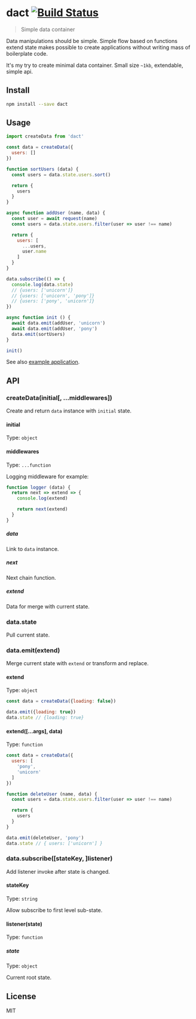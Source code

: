 # dact [![Build Status][travis-image]][travis-url]

> Simple data container

Data manipulations should be simple. Simple flow based on functions extend state makes possible
to create applications without writing mass of boilerplate code.

It's my try to create minimal data container. Small size `~1kb`, extendable, simple api.

## Install

```sh
npm install --save dact
```

## Usage

```js
import createData from 'dact'

const data = createData({
  users: []
})

function sortUsers (data) {
  const users = data.state.users.sort()

  return {
    users
  }
}

async function addUser (name, data) {
  const user = await request(name)
  const users = data.state.users.filter(user => user !== name)

  return {
    users: [
      ...users,
      user.name
    ]
  }
}

data.subscribe(() => {
  console.log(data.state)
  // {users: ['unicorn']}
  // {users: ['unicorn', 'pony']}
  // {users: ['pony', 'unicorn']}
})

async function init () {
  await data.emit(addUser, 'unicorn')
  await data.emit(addUser, 'pony')
  data.emit(sortUsers)
}

init()
```

See also [example application](https://github.com/andrepolischuk/dact-example).

## API

### createData(initial[, ...middlewares])

Create and return `data` instance with `initial` state.

#### initial

Type: `object`

#### middlewares

Type: `...function`

Logging middleware for example:

```js
function logger (data) {
  return next => extend => {
    console.log(extend)

    return next(extend)
  }
}
```

##### data

Link to `data` instance.

##### next

Next chain function.

##### extend

Data for merge with current state.

### data.state

Pull current state.

### data.emit(extend)

Merge current state with `extend` or transform and replace.

#### extend

Type: `object`

```js
const data = createData({loading: false})

data.emit({loading: true})
data.state // {loading: true}
```

#### extend([...args], data)

Type: `function`

```js
const data = createData({
  users: [
    'pony',
    'unicorn'
  ]
})

function deleteUser (name, data) {
  const users = data.state.users.filter(user => user !== name)

  return {
    users
  }
}

data.emit(deleteUser, 'pony')
data.state // { users: ['unicorn'] }
```

### data.subscribe([stateKey, ]listener)

Add listener invoke after state is changed.

#### stateKey

Type: `string`

Allow subscribe to first level sub-state.

#### listener(state)

Type: `function`

##### state

Type: `object`

Current root state.

## License

MIT

[travis-url]: https://travis-ci.org/andrepolischuk/dact
[travis-image]: https://travis-ci.org/andrepolischuk/dact.svg?branch=master

